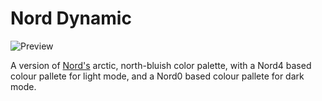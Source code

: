 # Nord Dynamic

![Preview](https://github.com/user-attachments/assets/25342663-d5dc-4c62-b516-1e45c69db0c7)

A version of [Nord's](https://github.com/nordtheme/nord) arctic, north-bluish color palette, with a Nord4 based colour pallete for light mode, and a Nord0 based colour pallete for dark mode.
